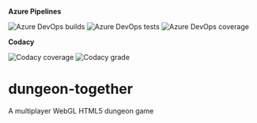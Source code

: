 **Azure Pipelines**

![Azure DevOps builds](https://img.shields.io/azure-devops/build/cpuabuse/83587ba2-2643-46cc-8fbd-4e87b9c2ca1e/3)
![Azure DevOps tests](https://img.shields.io/azure-devops/tests/cpuabuse/83587ba2-2643-46cc-8fbd-4e87b9c2ca1e/3)
![Azure DevOps coverage](https://img.shields.io/azure-devops/coverage/cpuabuse/83587ba2-2643-46cc-8fbd-4e87b9c2ca1e/3)

**Codacy**

![Codacy coverage](https://img.shields.io/codacy/coverage/e4ea5e9dd751498cad7da147b5009f30)
![Codacy grade](https://img.shields.io/codacy/grade/e4ea5e9dd751498cad7da147b5009f30)

# dungeon-together

A multiplayer WebGL HTML5 dungeon game
